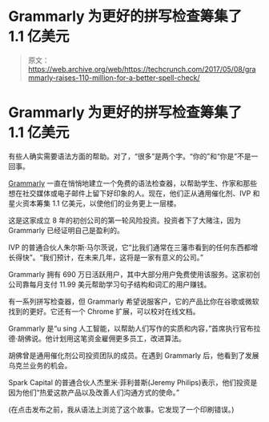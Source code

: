 # Grammarly 为更好的拼写检查筹集了 1.1 亿美元 

> 原文：<https://web.archive.org/web/https://techcrunch.com/2017/05/08/grammarly-raises-110-million-for-a-better-spell-check/>

# Grammarly 为更好的拼写检查筹集了 1.1 亿美元

有些人确实需要语法方面的帮助。对了，“很多”是两个字。“你的”和“你是”不是一回事。

[Grammarly](https://web.archive.org/web/20230130101824/https://app.grammarly.com/) 一直在悄悄地建立一个免费的语法检查器，以帮助学生、作家和那些想在社交媒体或电子邮件上留下好印象的人。现在，他们正从通用催化剂、IVP 和星火资本筹集 1.1 亿美元，以使他们的业务更上一层楼。

这是这家成立 8 年的初创公司的第一轮风险投资。投资者下了大赌注，因为 Grammarly 已经证明自己是盈利的。

IVP 的普通合伙人朱尔斯·马尔茨说，它“比我们通常在三藩市看到的任何东西都增长得快”。“我们预计，在未来几年，这将是一家有意义的公司。”

Grammarly 拥有 690 万日活跃用户，其中大部分用户免费使用该服务。这家初创公司靠每月支付 11.99 美元帮助学习句子结构和词汇的用户赚钱。

有一系列拼写检查器，但 Grammarly 希望说服客户，它的产品比你在谷歌或微软找到的更好。它还有一个 Chrome 扩展，可以校对在线文档。

Grammarly 是“u sing 人工智能，以帮助人们写作的实质和内容，”首席执行官布拉德·胡佛说。他计划用这笔资金雇佣更多员工，改进算法。

胡佛曾是通用催化剂公司投资团队的成员。在遇到 Grammarly 后，他看到了发展乌克兰业务的机会。

Spark Capital 的普通合伙人杰里米·菲利普斯(Jeremy Philips)表示，他们投资是因为他们“热爱这款产品以及改善人们沟通方式的使命。”

(在点击发布之前，我从语法上浏览了这个故事。它发现了一个印刷错误。)